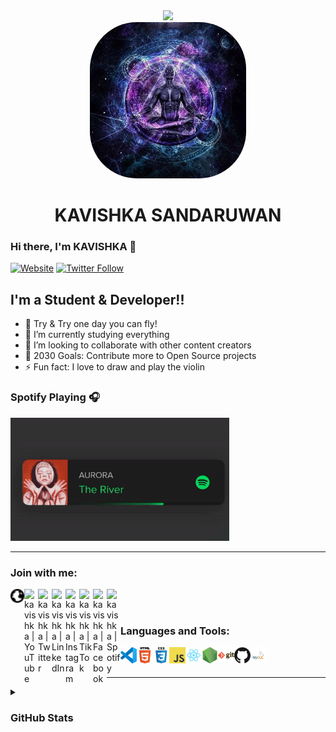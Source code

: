 <div align="center">
  <img src="https://readme-typing-svg.herokuapp.com?font=Patua+One&size=24&vCenter=true&lines=You+are+welcome+to+my+github+profile;My+name+is+Kavishka+Sandaruwan;This+is+my+github+account+;Thanks+for+watching+my+github+profile" />
</div>

<div align="center">
  <img src="images/profilephoto.jpg" width="250" height="250" style="border-radius:30%" />
</div>

<h1 align="center">KAVISHKA SANDARUWAN</h1>

### Hi there, I'm KAVISHKA 👋

[![Website](https://img.shields.io/website?label=www.kavishka-sandaruwan.ml&style=for-the-badge&url=https://kavishka-sandaruwan.ml)](https://www.kavishka-sandaruwan.ml)
[![Twitter Follow](https://img.shields.io/twitter/follow/kavishka__0?color=1DA1F2&logo=twitter&style=for-the-badge)](https://twitter.com/intent/follow?original_referer=https%3A%2F%2Fgithub.com%2Fitz-kavishka&screen_name=kavishka__0)

## I'm a Student & Developer!!

- 🔭 Try & Try one day you can fly!
- 🌱 I’m currently studying everything 
- 👯 I’m looking to collaborate with other content creators
- 🥅 2030 Goals: Contribute more to Open Source projects
- ⚡ Fun fact: I love to draw and play the violin

### Spotify Playing 🎧

[<img src="images/spotify.gif" alt="kavishka Spotify Playing" width="350" />](https://open.spotify.com/track/16O3jCcjYlDQ1enroz7Gyt)

---

### Join with me:

[<img align="left" alt="kavishka-sandaruwan.ml" width="22px" src="https://raw.githubusercontent.com/iconic/open-iconic/master/svg/globe.svg" />][website]
[<img align="left" alt="kavishka | YouTube" width="22px" src="https://cdn.jsdelivr.net/npm/simple-icons@v3/icons/youtube.svg" />][youtube]
[<img align="left" alt="kavishka | Twitter" width="22px" src="https://cdn.jsdelivr.net/npm/simple-icons@v3/icons/twitter.svg" />][twitter]
[<img align="left" alt="kavishka | LinkedIn" width="22px" src="https://cdn.jsdelivr.net/npm/simple-icons@v3/icons/linkedin.svg" />][linkedin]
[<img align="left" alt="kavishka | Instagram" width="22px" src="https://cdn.jsdelivr.net/npm/simple-icons@v3/icons/instagram.svg" />][instagram]
[<img align="left" alt="kavishka | TikTok" width="22px" src="https://cdn.jsdelivr.net/npm/simple-icons@3.13.0/icons/tiktok.svg" />][tiktok]
[<img align="left" alt="kavishka | Facebook" width="22px" src="https://cdn.jsdelivr.net/npm/simple-icons@3.13.0/icons/facebook.svg" />][facebook]
[<img align="left" alt="kavishka | Spotify" width="22px" src="https://cdn.jsdelivr.net/npm/simple-icons@3.13.0/icons/spotify.svg" />][spotify]

<br />
<br />

### Languages and Tools:

[<img align="left" alt="Visual Studio Code" width="26px" src="https://raw.githubusercontent.com/github/explore/80688e429a7d4ef2fca1e82350fe8e3517d3494d/topics/visual-studio-code/visual-studio-code.png" />](https://code.visualstudio.com/)
[<img align="left" alt="HTML5" width="26px" src="https://raw.githubusercontent.com/github/explore/80688e429a7d4ef2fca1e82350fe8e3517d3494d/topics/html/html.png" />](https://developer.mozilla.org/en-US/docs/Web/HTML)
[<img align="left" alt="CSS3" width="26px" src="https://raw.githubusercontent.com/github/explore/80688e429a7d4ef2fca1e82350fe8e3517d3494d/topics/css/css.png" />](https://developer.mozilla.org/en-US/docs/Web/CSS)
[<img align="left" alt="JavaScript" width="26px" src="https://raw.githubusercontent.com/github/explore/80688e429a7d4ef2fca1e82350fe8e3517d3494d/topics/javascript/javascript.png" />](https://developer.mozilla.org/en-US/docs/Web/JavaScript)
[<img align="left" alt="React" width="26px" src="https://raw.githubusercontent.com/github/explore/80688e429a7d4ef2fca1e82350fe8e3517d3494d/topics/react/react.png" />](https://reactjs.org/)
[<img align="left" alt="Node.js" width="26px" src="https://raw.githubusercontent.com/github/explore/80688e429a7d4ef2fca1e82350fe8e3517d3494d/topics/nodejs/nodejs.png" />](https://nodejs.org/)
[<img align="left" alt="Git" width="26px" src="https://raw.githubusercontent.com/github/explore/80688e429a7d4ef2fca1e82350fe8e3517d3494d/topics/git/git.png" />](https://git-scm.com/)
[<img align="left" alt="GitHub" width="26px" src="https://raw.githubusercontent.com/github/explore/78df643247d429f6cc873026c0622819ad797942/topics/github/github.png" />](https://github.com/)
[<img align="left" alt="MySQL" width="26px" src="https://raw.githubusercontent.com/github/explore/80688e429a7d4ef2fca1e82350fe8e3517d3494d/topics/mysql/mysql.png" />](https://www.mysql.com/)

<br />
<br />

---

<details>
  <summary><H3>GitHub Stats</H3></summary>

   <p><img align="left" alt="kavishka's GitHub Stats" src="https://github-readme-stats.vercel.app/api?username=itz-kavishka&show_icons=true&hide_border=false&title_color=ff652f&icon_color=FFE400&bg_color=09131B&text_color=ffffff&border_color=0c1a25" /></p>     

---

 <p><img align="left" src="https://github-readme-streak-stats.herokuapp.com/?user=itz-kavishka&theme=radical" alt="itz-kavishka" /></p>         

<p align="left"><img align="left" src="https://github-readme-stats.vercel.app/api/top-langs?username=itz-kavishka&show_icons=true&locale=en&layout=compact&theme=radical" alt="itz-kavishka" /></p>    

</details>

[website]: https://www.kavishka-sandaruwan.ml
[facebook]: https://www.facebook.com/kavishka.sandaruwan.0
[twitter]: https://twitter.com/kavishka__0
[tiktok]: https://www.tiktok.com/@kavishka.sandaruwan.0
[youtube]: https://www.youtube.com/channel/UCXhSoLCX0DIpNYh_0ICiP0w
[spotify]: https://open.spotify.com/user/lv7mdswbmu2ti3ffhl9sqanzz
[instagram]: https://www.instagram.com/itz__kavishka
[linkedin]: https://www.linkedin.com/in/kavishka-sandaruwan-b77654253
